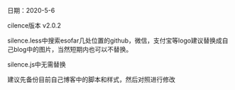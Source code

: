 日期：2020-5-6

cilence版本 v2.0.2

silence.less中搜索esofar几处位置的github，微信，支付宝等logo建议替换成自己blog中的图片，当然短期内也可以不替换。

silence.js中无需替换

建议先备份目前自己博客中的脚本和样式，然后对照进行修改
